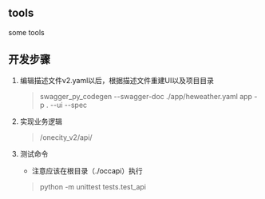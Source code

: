 ## tools
some tools

## 开发步骤

1.  编辑描述文件v2.yaml以后，根据描述文件重建UI以及项目目录
    >swagger_py_codegen --swagger-doc ./app/heweather.yaml app -p . --ui --spec

2.  实现业务逻辑
    >/onecity_v2/api/

3.  测试命令
    * 注意应该在根目录（./occapi）执行
    > python -m unittest tests.test_api

